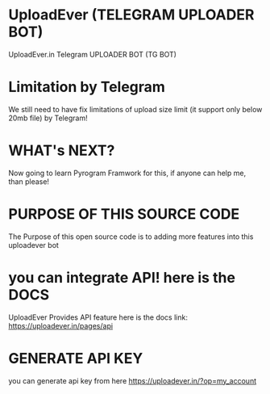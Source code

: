 # UploadEver (TELEGRAM UPLOADER BOT)
UploadEver.in Telegram UPLOADER BOT (TG BOT)

# Limitation by Telegram
We still need to have fix limitations of upload size limit (it support only below 20mb file) by Telegram!

# WHAT's NEXT?
Now going to learn Pyrogram Framwork for this, if anyone can help me, than please!

# PURPOSE OF THIS SOURCE CODE
The Purpose of this open source code is to adding more features into this uploadever bot

# you can integrate API! here is the DOCS
UploadEver Provides API feature here is the docs link:
https://uploadever.in/pages/api

# GENERATE API KEY
you can generate api key from here https://uploadever.in/?op=my_account
